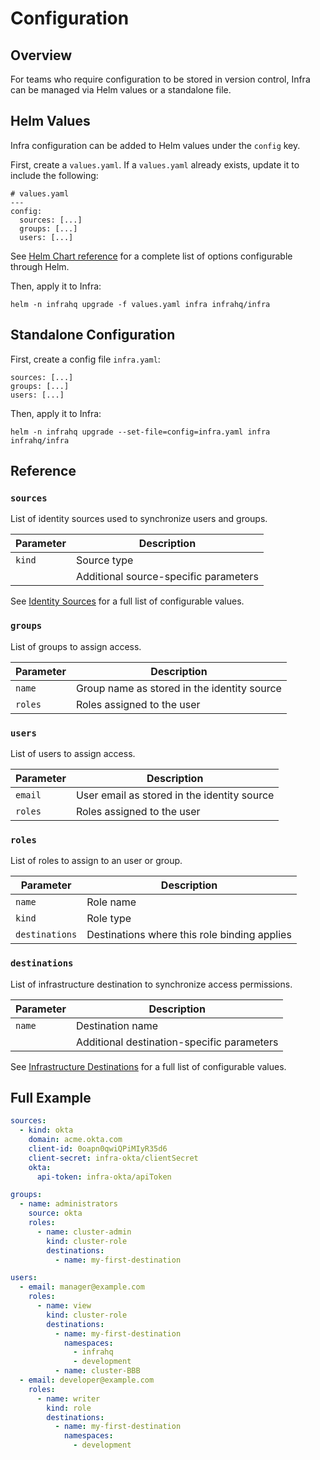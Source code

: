 
# Configuration

## Overview

For teams who require configuration to be stored in version control, Infra can be managed via Helm values or a standalone file.

## Helm Values

Infra configuration can be added to Helm values under the `config` key.

First, create a `values.yaml`. If a `values.yaml` already exists, update it to include the following:

```
# values.yaml
---
config:
  sources: [...]
  groups: [...]
  users: [...]
```

See [Helm Chart reference](./helm.md) for a complete list of options configurable through Helm.

Then, apply it to Infra:

```
helm -n infrahq upgrade -f values.yaml infra infrahq/infra
```

## Standalone Configuration

First, create a config file `infra.yaml`:

```
sources: [...]
groups: [...]
users: [...]
```

Then, apply it to Infra:

```
helm -n infrahq upgrade --set-file=config=infra.yaml infra infrahq/infra
```

## Reference

### `sources`

List of identity sources used to synchronize users and groups.

| Parameter      | Description                                  |
|----------------|----------------------------------------------|
| `kind`         | Source type                                  |
|                | Additional source-specific parameters        |

See [Identity Sources](./sources/) for a full list of configurable values.

### `groups`

List of groups to assign access.

| Parameter      | Description                                  |
|----------------|----------------------------------------------|
| `name`         | Group name as stored in the identity source  |
| `roles`        | Roles assigned to the user                   |

### `users`

List of users to assign access.

| Parameter      | Description                                  |
|----------------|----------------------------------------------|
| `email`        | User email as stored in the identity source  |
| `roles`        | Roles assigned to the user                   |

### `roles`

List of roles to assign to an user or group.

| Parameter      | Description                                  |
|----------------|----------------------------------------------|
| `name`         | Role name                                    |
| `kind`         | Role type                                    |
| `destinations` | Destinations where this role binding applies |

### `destinations`

List of infrastructure destination to synchronize access permissions.

| Parameter      | Description                                  |
|----------------|----------------------------------------------|
| `name`         | Destination name                             |
|                | Additional destination-specific parameters   |

See [Infrastructure Destinations](./destinations/) for a full list of configurable values.

## Full Example

```yaml
sources:
  - kind: okta
    domain: acme.okta.com
    client-id: 0oapn0qwiQPiMIyR35d6
    client-secret: infra-okta/clientSecret
    okta:
      api-token: infra-okta/apiToken

groups:
  - name: administrators
    source: okta
    roles:
      - name: cluster-admin
        kind: cluster-role
        destinations:
          - name: my-first-destination

users:
  - email: manager@example.com
    roles:
      - name: view
        kind: cluster-role
        destinations:
          - name: my-first-destination
            namespaces: 
              - infrahq
              - development
          - name: cluster-BBB
  - email: developer@example.com
    roles:
      - name: writer
        kind: role
        destinations:
          - name: my-first-destination
            namespaces:
              - development
```
